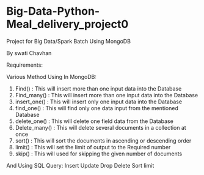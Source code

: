 # Big-Data-Python-Meal_delivery_project0

Project for Big Data/Spark Batch Using MongoDB

By swati Chavhan


Requirements:

Various Method Using In MongoDB:
1. Find() : This will insert more than one input data into the Database
2. Find_many() : This will insert more than one input data into the Database
3. insert_one() : This will insert only one input data into the Database
4. find_one() : This will find only one data input from the mentioned Database
5. delete_one() : This will delete one field data from the Database
6. Delete_many() : This will delete several documents in a collection at once
7. sort() : This will sort the documents in ascending or descending order
8. limit() : This will set the limit of output to the Required number
9. skip() : This will used for skipping the given number of documents

And Using SQL Query:
Insert 
Update 
Drop 
Delete 
Sort 
limit
